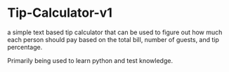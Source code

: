 # Tip-Calculator-v1
a simple text based tip calculator that can be used to figure out how much each person should pay based on the total bill, number of guests, and tip percentage.

Primarily being used to learn python and test knowledge.

